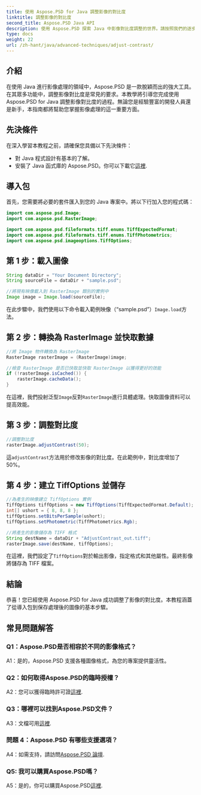 ```yaml
---
title: 使用 Aspose.PSD for Java 調整影像的對比度
linktitle: 調整影像的對比度
second_title: Aspose.PSD Java API
description: 使用 Aspose.PSD 探索 Java 中影像對比度調整的世界。請按照我們的逐步指南進行無縫影像處理。
type: docs
weight: 22
url: /zh-hant/java/advanced-techniques/adjust-contrast/
---
```

## 介紹

在使用 Java 進行影像處理的領域中，Aspose.PSD 是一款脫穎而出的強大工具。在其眾多功能中，調整影像對比度是常見的要求。本教學將引導您完成使用 Aspose.PSD for Java 調整影像對比度的過程。無論您是經驗豐富的開發人員還是新手，本指南都將幫助您掌握影像處理的這一重要方面。

## 先決條件

在深入學習本教程之前，請確保您具備以下先決條件：

- 對 Java 程式設計有基本的了解。
- 安裝了 Java 函式庫的 Aspose.PSD。你可以下載它[這裡](https://releases.aspose.com/psd/java/).

## 導入包

首先，您需要將必要的套件匯入到您的 Java 專案中。將以下行加入您的程式碼：

```java
import com.aspose.psd.Image;
import com.aspose.psd.RasterImage;

import com.aspose.psd.fileformats.tiff.enums.TiffExpectedFormat;
import com.aspose.psd.fileformats.tiff.enums.TiffPhotometrics;
import com.aspose.psd.imageoptions.TiffOptions;
```

## 第 1 步：載入圖像

```java
String dataDir = "Your Document Directory";
String sourceFile = dataDir + "sample.psd";

//將現有映像載入到 RasterImage 類別的實例中
Image image = Image.load(sourceFile);
```

在此步驟中，我們使用以下命令載入範例映像（“sample.psd”）`Image.load`方法。

## 第 2 步：轉換為 RasterImage 並快取數據

```java
//將 Image 物件轉換為 RasterImage
RasterImage rasterImage = (RasterImage)image;

//檢查 RasterImage 是否已快取並快取 RasterImage 以獲得更好的效能
if (!rasterImage.isCached()) {
    rasterImage.cacheData();
}
```

在這裡，我們投射泛型`Image`反對`RasterImage`進行具體處理。快取圖像資料可以提高效能。

## 第 3 步：調整對比度

```java
//調整對比度
rasterImage.adjustContrast(50);
```

這`adjustContrast`方法用於修改影像的對比度。在此範例中，對比度增加了 50%。

## 第 4 步：建立 TiffOptions 並儲存

```java
//為產生的映像建立 TiffOptions 實例
TiffOptions tiffOptions = new TiffOptions(TiffExpectedFormat.Default);
int[] ushort = { 8, 8, 8 };
tiffOptions.setBitsPerSample(ushort);
tiffOptions.setPhotometric(TiffPhotometrics.Rgb);

//將產生的影像儲存為 TIFF 格式
String destName = dataDir + "AdjustContrast_out.tiff";
rasterImage.save(destName, tiffOptions);
```

在這裡，我們設定了`TiffOptions`對於輸出影像，指定格式和其他屬性。最終影像將儲存為 TIFF 檔案。

## 結論

恭喜！您已經使用 Aspose.PSD for Java 成功調整了影像的對比度。本教程涵蓋了從導入包到保存處理後的圖像的基本步驟。

## 常見問題解答

### Q1：Aspose.PSD是否相容於不同的影像格式？

A1：是的，Aspose.PSD 支援各種圖像格式，為您的專案提供靈活性。

### Q2：如何取得Aspose.PSD的臨時授權？

 A2：您可以獲得臨時許可證[這裡](https://purchase.aspose.com/temporary-license/).

### Q3：哪裡可以找到Aspose.PSD文件？

A3：文檔可用[這裡](https://reference.aspose.com/psd/java/).

### 問題 4：Aspose.PSD 有哪些支援選項？

 A4：如需支持，請訪問[Aspose.PSD 論壇](https://forum.aspose.com/c/psd/34).

### Q5: 我可以購買Aspose.PSD嗎？

 A5：是的，你可以購買Aspose.PSD[這裡](https://purchase.aspose.com/buy).